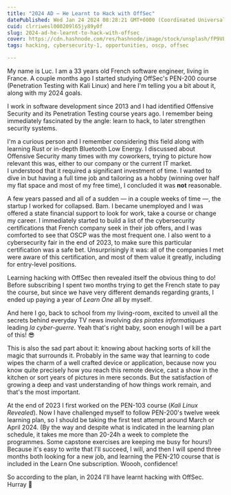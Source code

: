 ```yaml
---
title: "2024 AD — He Learnt to Hack with OffSec"
datePublished: Wed Jan 24 2024 08:28:21 GMT+0000 (Coordinated Universal Time)
cuid: clrriwesl000209l65jy89y0f
slug: 2024-ad-he-learnt-to-hack-with-offsec
cover: https://cdn.hashnode.com/res/hashnode/image/stock/unsplash/fP9VEkZ-L0s/upload/5bea119aa8d389ed1ea970d0f1abeac5.jpeg
tags: hacking, cybersecurity-1, opportunities, oscp, offsec

---
```


My name is Luc. I am a 33 years old French software engineer, living in France. A couple months ago I started studying OffSec's PEN-200 course (Penetration Testing with Kali Linux) and here I'm telling you a bit about it, along with my 2024 goals.

I work in software development since 2013 and I had identified Offensive Security and its Penetration Testing course years ago. I remember being immediately fascinated by the angle: learn to hack, to later strengthen security systems.

I'm a curious person and I remember considering this field along with learning Rust or in-depth Bluetooth Low Energy. I discussed about Offensive Security many times with my coworkers, trying to picture how relevant this was, either to our company or the current IT market.  
I understood that it required a significant investment of time. I wanted to dive in but having a full time job and tailoring as a hobby (winning over half my flat space and most of my free time), I concluded it was **not** reasonable.

A few years passed and all of a sudden — in a couple weeks of time —, the startup I worked for collapsed. Bam. I became unemployed and I was offered a state financial support to look for work, take a course or change my career. I immediately started to build a list of the cybersecurity certifications that French company seek in their job offers, and I was comforted to see that OSCP was the most frequent one. I also went to a cybersecurity fair in the end of 2023, to make sure this particular certification was a safe bet. Unsurprisingly it was: all of the companies I met were aware of this certification, and most of them value it greatly, including for entry-level positions.

Learning hacking with OffSec then revealed itself the obvious thing to do! Before subscribing I spent two months trying to get the French state to pay the course, but since we have very different demands regarding grants, I ended up paying a year of *Learn One* all by myself.

And here I go, back to school from my living-room, excited to unveil all the secrets behind everyday TV news involving *des pirates informatiques* leading *la cyber-guerre*. Yeah that's right baby, soon enough I will be a part of this! 😎

This is also the sad part about it: knowing about hacking sorts of kill the magic that surrounds it. Probably in the same way that learning to code wipes the charm of a well crafted device or application, because now you know quite precisely how you reach this remote device, cast a show in the kitchen or sort years of pictures in mere seconds. But the satisfaction of growing a deep and vast understanding of how things work remain, and that's the most important.

At the end of 2023 I first worked on the PEN-103 course (*Kali Linux Revealed*). Now I have challenged myself to follow PEN-200's twelve week learning plan, so I should be taking the first test attempt around March or April 2024. (By the way and despite what is indicated in the learning plan schedule, it takes me more than 20-24h a week to complete the programmes. Some capstone exercises are keeping me busy for hours!)  
Because it's easy to write that I'll succeed, I will, and then I will spend three months both looking for a new job, and learning the PEN-210 course that is included in the Learn One subscription. Woooh, confidence!

So according to the plan, in 2024 I'll have learnt hacking with OffSec. Hurray 🎉